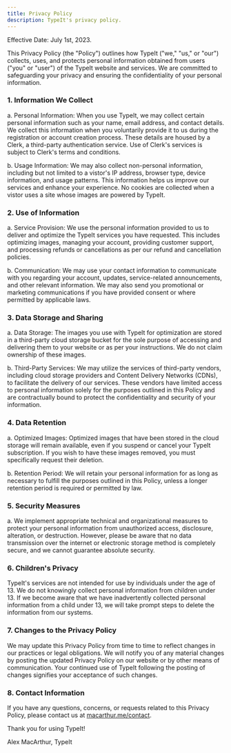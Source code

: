 ```yaml
---
title: Privacy Policy
description: TypeIt's privacy policy.
---
```


Effective Date: July 1st, 2023.

This Privacy Policy (the "Policy") outlines how TypeIt ("we," "us," or "our") collects, uses, and protects personal information obtained from users ("you" or "user") of the TypeIt website and services. We are committed to safeguarding your privacy and ensuring the confidentiality of your personal information.

### 1. Information We Collect

a. Personal Information: When you use TypeIt, we may collect certain personal information such as your name, email address, and contact details. We collect this information when you voluntarily provide it to us during the registration or account creation process. These details are housed by a Clerk, a third-party authentication service. Use of Clerk's services is subject to Clerk's terms and conditions.

b. Usage Information: We may also collect non-personal information, including but not limited to a vistor's IP address, browser type, device information, and usage patterns. This information helps us improve our services and enhance your experience. No cookies are collected when a vistor uses a site whose images are powered by TypeIt.

### 2. Use of Information

a. Service Provision: We use the personal information provided to us to deliver and optimize the TypeIt services you have requested. This includes optimizing images, managing your account, providing customer support, and processing refunds or cancellations as per our refund and cancellation policies.

b. Communication: We may use your contact information to communicate with you regarding your account, updates, service-related announcements, and other relevant information. We may also send you promotional or marketing communications if you have provided consent or where permitted by applicable laws.

### 3. Data Storage and Sharing

a. Data Storage: The images you use with TypeIt for optimization are stored in a third-party cloud storage bucket for the sole purpose of accessing and delivering them to your website or as per your instructions. We do not claim ownership of these images.

b. Third-Party Services: We may utilize the services of third-party vendors, including cloud storage providers and Content Delivery Networks (CDNs), to facilitate the delivery of our services. These vendors have limited access to personal information solely for the purposes outlined in this Policy and are contractually bound to protect the confidentiality and security of your information.

### 4. Data Retention

a. Optimized Images: Optimized images that have been stored in the cloud storage will remain available, even if you suspend or cancel your TypeIt subscription. If you wish to have these images removed, you must specifically request their deletion.

b. Retention Period: We will retain your personal information for as long as necessary to fulfill the purposes outlined in this Policy, unless a longer retention period is required or permitted by law.

### 5. Security Measures

a. We implement appropriate technical and organizational measures to protect your personal information from unauthorized access, disclosure, alteration, or destruction. However, please be aware that no data transmission over the internet or electronic storage method is completely secure, and we cannot guarantee absolute security.

### 6. Children's Privacy

TypeIt's services are not intended for use by individuals under the age of 13. We do not knowingly collect personal information from children under 13. If we become aware that we have inadvertently collected personal information from a child under 13, we will take prompt steps to delete the information from our systems.

### 7. Changes to the Privacy Policy

We may update this Privacy Policy from time to time to reflect changes in our practices or legal obligations. We will notify you of any material changes by posting the updated Privacy Policy on our website or by other means of communication. Your continued use of TypeIt following the posting of changes signifies your acceptance of such changes.

### 8. Contact Information

If you have any questions, concerns, or requests related to this Privacy Policy, please contact us at [macarthur.me/contact](https://macarthur.me/contact).

Thank you for using TypeIt!

Alex MacArthur, TypeIt
